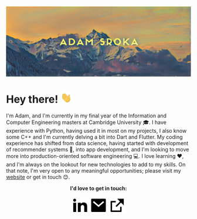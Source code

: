 [![Title Photo](/img/header.jpg)](http://adamsroka.io)

# Hey there! <img src="https://raw.githubusercontent.com/adam-sroka/adam-sroka/master/img/wave.gif" width="30px">

I'm Adam, and I'm currently in my final year of the Information and Computer Engineering masters at Cambridge University 🎓. I have experience with Python, having used it in most on my projects, I also know some C++ and I'm currently delving a bit into Dart and Flutter. My coding experience has shifted from data science, having started with development of recommender systems 🤖, into app development, and I'm looking to move more into production-oriented software engineering 💻. I love learning ❤️, and I'm always on the lookout for new technologies to add to my skills. On that note, I'm very open to any meaningful opportunities; please visit my [website](https://adamsroka.io) or get in touch 😊.


<p align="center">
  <b>I'd love to get in touch:<b>
    <p align="center">
      <a href="https://www.linkedin.com/in/adam-sroka" alt="Linkedin"><img src="https://raw.githubusercontent.com/adam-sroka/adam-sroka/master/img/linkedin-fill.svg"></a>
      <a href="mailto:as.idealizing@slmail.me" alt="Contact me"><img src="https://raw.githubusercontent.com/adam-sroka/adam-sroka/master/img/mail-fill.svg"></a>
    <a href="https://adamsroka.io" alt="My site"><img src="https://raw.githubusercontent.com/adam-sroka/adam-sroka/master/img/external-link-fill.svg"></a>
  </p>
</p>
